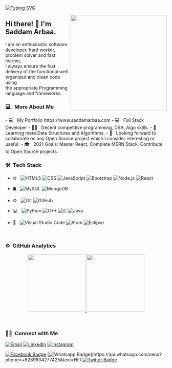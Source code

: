 <p>
 
[![Typing SVG](https://readme-typing-svg.herokuapp.com?lines=Full-Stack+Web+Developer+;JavaScript+%7C+React+%2B+Redux%7CNext+js;Nodejs+%7C+Express+%7C+MongoDB)](https://git.io/typing-svg)
 
</P>

<p>
 <img align="right" src="https://camo.githubusercontent.com/992babdffd8c74a1502de375fbdf7e4d54773242/68747470733a2f2f6d656469612e67697068792e636f6d2f6d656469612f53576f536b4e36447854737a71494b4571762f67697068792e676966" width="300" height="300"/>
 </p>
 
 


<h2>  Hi there! 👋 I'm Saddam Arbaa. </h2>
 
 
 I am an enthusiastic software developer, hard worker, problem solver and fast learner,<br> 
 I always ensure the fast delivery of the functional well organized and clean code using <br> 
 the appropriate Programming language and frameworks.

<h3>  💻 &nbsp; More About Me </h3>
-  💻 &nbsp; My Portfolio https://www.saddamarbaa.com
<!-- -  💻 &nbsp; Full Stack Developer at Phoenix Software Solution.
-  💻 &nbsp; Peer Success Mentor at Clever Programmer. -->
-  💻 &nbsp; Full Stack Developer
-  ✍🏻 &nbsp; Decent competitive programming, DSA, Algo skills.
-  🌱 &nbsp; Learning more Data Structures and Algorithms.
-  👯 &nbsp; Looking forward to collaborate on any Open Source project which I consider interesting or useful.
-  🎓 &nbsp; 2021 Goals: Master React, Complete MERN Stack, Contribute to Open Source projects.

<h3> 🛠 &nbsp;Tech Stack</h3>

-  🌐 &nbsp;
   ![HTML5](https://img.shields.io/badge/-HTML5-333333?style=flat&logo=HTML5)
   ![CSS](https://img.shields.io/badge/-CSS-333333?style=flat&logo=CSS3&logoColor=1572B6)
   ![JavaScript](https://img.shields.io/badge/-JavaScript-333333?style=flat&logo=javascript)
   ![Bootstrap](https://img.shields.io/badge/-Bootstrap-333333?style=flat&logo=bootstrap&logoColor=563D7C)
   ![Node.js](https://img.shields.io/badge/-Node.js-333333?style=flat&logo=node.js)
   ![React](https://img.shields.io/badge/-React-333333?style=flat&logo=react)
-  🛢 &nbsp;
   ![MySQL](https://img.shields.io/badge/-MySQL-333333?style=flat&logo=mysql)
   ![MongoDB](https://img.shields.io/badge/-MongoDB-333333?style=flat&logo=mongodb)
-  ⚙️ &nbsp;
   ![Git](https://img.shields.io/badge/-Git-333333?style=flat&logo=git)
   ![GitHub](https://img.shields.io/badge/-GitHub-333333?style=flat&logo=github)
-  💻 &nbsp;
   ![Python](https://img.shields.io/badge/-Python-333333?style=flat&logo=python)
   ![C++](https://img.shields.io/badge/-C++-333333?style=flat&logo=C%2B%2B&logoColor=00599C)
   ![C](https://img.shields.io/badge/-C-333333?style=flat&logo=C%2B%2B&logoColor=00599C)
   ![Java](https://img.shields.io/badge/-Java-333333?style=flat&logo=Java&logoColor=007396)

-  🔧 &nbsp;
   ![Visual Studio Code](https://img.shields.io/badge/-Visual%20Studio%20Code-333333?style=flat&logo=visual-studio-code&logoColor=007ACC)
   ![Atom](https://img.shields.io/badge/-Atom-333333?style=flat&logo=eclipse-ide&logoColor=2C2255)
   ![Eclipse](https://img.shields.io/badge/-Eclipse-333333?style=flat&logo=eclipse-ide&logoColor=2C2255)

<br/>

<h3> ⚙️ &nbsp;GitHub Analytics</h3>
<p align="center">
<a href="https://github.com/saddamarbaa">
  <img height="180em" src="https://github-readme-stats.vercel.app/api?username=saddamarbaa&show_icons=true&theme=algolia&include_all_commits=true&count_private=true"/>
  <img height="180em" src="https://github-readme-stats.vercel.app/api/top-langs/?username=saddamarbaa&layout=compact&langs_count=8&theme=algolia"/>
</a>
</p>

<br/>

<h3> 🤝🏻 &nbsp;Connect with Me </h3>

<p>
<a href="mailto:saddamarbaas@gmail.com"><img alt="Email" src="https://img.shields.io/badge/Email-saddamarbaas@gmail.com-blue?style=flat-square&logo=gmail"></a>
<a href="https://www.linkedin.com/in/saddamarbaa/"><img alt="LinkedIn" src="https://img.shields.io/badge/LinkedIn-Saddam%20Arbaa%20-blue?style=flat-square&logo=linkedin"></a>
<a href="https://www.instagram.com/saddam.dev/"><img alt="Instagram" src="https://img.shields.io/badge/Instagram-saddam_arbaa__-blue?style=flat-square&logo=instagram"></a>

[![Facebook Badge](https://img.shields.io/badge/-Facebook-3b5998?style=flat-square&labelColor=3b5998&logo=facebook&logoColor=white&link=https://www.facebook.com/weltonpfelix/)](https://www.facebook.com/saddam.arbaa)
[![Whatsapp Badge](https://img.shields.io/badge/-Whatsapp-4CA143?style=flat-square&labelColor=4CA143&logo=whatsapp&logoColor=white&link=https://api.whatsapp.com/send?phone=+6289604277425&text=Hi!)](https://api.whatsapp.com/send?phone=+6289604277425&text=Hi!)
[![Twitter Badge](https://img.shields.io/badge/-Twitter-1da1f2?style=flat-square&labelColor=1da1f2&logo=twitter&logoColor=white&link=https://www.twitter.com/_weltonfelix/)](https://twitter.com/ArbaaSaddam/)

</p>

